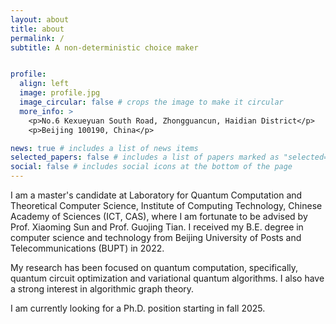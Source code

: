 ```yaml
---
layout: about
title: about
permalink: /
subtitle: A non-deterministic choice maker


profile:
  align: left
  image: profile.jpg
  image_circular: false # crops the image to make it circular
  more_info: >
    <p>No.6 Kexueyuan South Road, Zhongguancun, Haidian District</p>
    <p>Beijing 100190, China</p>

news: true # includes a list of news items
selected_papers: false # includes a list of papers marked as "selected={true}"
social: false # includes social icons at the bottom of the page
---
```


I am a master's candidate at Laboratory for Quantum Computation and Theoretical Computer Science, Institute of Computing Technology, Chinese Academy of Sciences (ICT, CAS), where I am fortunate to be advised by Prof. Xiaoming Sun and Prof. Guojing Tian. I received my B.E. degree in computer science and technology from Beijing University of Posts and Telecommunications (BUPT) in 2022.

My research has been focused on quantum computation, specifically, quantum circuit optimization and variational quantum algorithms. I also have a strong interest in algorithmic graph theory.

I am currently looking for a Ph.D. position starting in fall 2025.